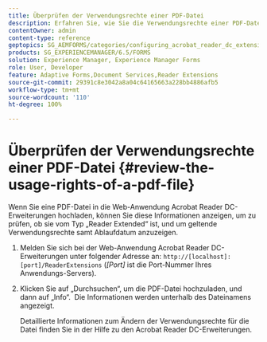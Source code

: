 ```yaml
---
title: Überprüfen der Verwendungsrechte einer PDF-Datei
description: Erfahren Sie, wie Sie die Verwendungsrechte einer PDF-Datei überprüfen.
contentOwner: admin
content-type: reference
geptopics: SG_AEMFORMS/categories/configuring_acrobat_reader_dc_extensions
products: SG_EXPERIENCEMANAGER/6.5/FORMS
solution: Experience Manager, Experience Manager Forms
role: User, Developer
feature: Adaptive Forms,Document Services,Reader Extensions
source-git-commit: 29391c8e3042a8a04c64165663a228bb4886afb5
workflow-type: tm+mt
source-wordcount: '110'
ht-degree: 100%

---
```


# Überprüfen der Verwendungsrechte einer PDF-Datei {#review-the-usage-rights-of-a-pdf-file}

Wenn Sie eine PDF-Datei in die Web-Anwendung Acrobat Reader DC-Erweiterungen hochladen, können Sie diese Informationen anzeigen, um zu prüfen, ob sie vom Typ „Reader Extended“ ist, und um geltende Verwendungsrechte samt Ablaufdatum anzuzeigen.

1. Melden Sie sich bei der Web-Anwendung Acrobat Reader DC-Erweiterungen unter folgender Adresse an: `http://[localhost]:[port]/ReaderExtensions` (*[Port]* ist die Port-Nummer Ihres Anwendungs-Servers).
1. Klicken Sie auf „Durchsuchen“, um die PDF-Datei hochzuladen, und dann auf „Info“.  Die Informationen werden unterhalb des Dateinamens angezeigt.

   Detaillierte Informationen zum Ändern der Verwendungsrechte für die Datei finden Sie in der Hilfe zu den Acrobat Reader DC-Erweiterungen.
